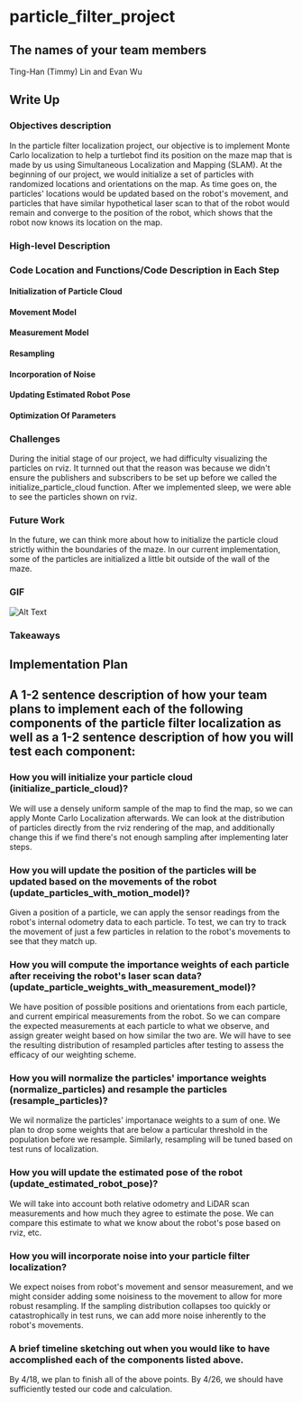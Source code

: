 # particle_filter_project

## The names of your team members
Ting-Han (Timmy) Lin and Evan Wu

## Write Up

### Objectives description
In the particle filter localization project, our objective is to implement Monte Carlo localization to help a turtlebot find its position on the maze map that is made by us using Simultaneous Localization and Mapping (SLAM). At the beginning of our project, we would initialize a set of particles with randomized locations and orientations on the map. As time goes on, the particles' locations would be updated based on the robot's movement, and particles that have similar hypothetical laser scan to that of the robot would remain and converge to the position of the robot, which shows that the robot now knows its location on the map.

### High-level Description
### Code Location and Functions/Code Description in Each Step
#### Initialization of Particle Cloud
#### Movement Model
#### Measurement Model
#### Resampling
#### Incorporation of Noise
#### Updating Estimated Robot Pose
#### Optimization Of Parameters

### Challenges
During the initial stage of our project, we had difficulty visualizing the particles on rviz. It turnned out that the reason was because we didn't ensure the publishers and subscribers to be set up before we called the initialize_particle_cloud function. After we implemented sleep, we were able to see the particles shown on rviz.

### Future Work 
In the future, we can think more about how to initialize the particle cloud strictly within the boundaries of the maze. In our current implementation, some of the particles are initialized a little bit outside of the wall of the maze.

### GIF
  ![Alt Text](particle-filter.GIF)

### Takeaways

## Implementation Plan
## A 1-2 sentence description of how your team plans to implement each of the following components of the particle filter localization as well as a 1-2 sentence description of how you will test each component:
 
### How you will initialize your particle cloud (initialize_particle_cloud)?
We will use a densely uniform sample of the map to find the map, so we can apply Monte Carlo Localization afterwards. We can look at the distribution of particles directly from the rviz rendering of the map, and additionally change this if we find there's not enough sampling after implementing later steps. 

### How you will update the position of the particles will be updated based on the movements of the robot (update_particles_with_motion_model)?
Given a position of a particle, we can apply the sensor readings from the robot's internal odometry data to each particle. To test, we can try to track the movement of just a few particles in relation to the robot's movements to see that they match up. 

### How you will compute the importance weights of each particle after receiving the robot's laser scan data?(update_particle_weights_with_measurement_model)?
We have position of possible positions and orientations from each particle, and current empirical measurements from the robot. So we can compare the expected measurements at each particle to what we observe, and assign greater weight based on how similar the two are. We will have to see the resulting distribution of resampled particles after testing to assess the efficacy of our weighting scheme. 

### How you will normalize the particles' importance weights (normalize_particles) and resample the particles (resample_particles)?
We wil normalize the particles' importanace weights to a sum of one. We plan to drop some weights that are below a particular threshold in the population before we resample. Similarly, resampling will be tuned based on test runs of localization. 

### How you will update the estimated pose of the robot (update_estimated_robot_pose)?
We will take into account both relative odometry and LiDAR scan measurements and how much they agree to estimate the pose. We can compare this estimate to what we know about the robot's pose based on rviz, etc. 

### How you will incorporate noise into your particle filter localization?
We expect noises from robot's movement and sensor measurement, and we might consider adding some noisiness to the movement to allow for more robust resampling. If the sampling distribution collapses too quickly or catastrophically in test runs, we can add more noise inherently to the robot's movements. 

### A brief timeline sketching out when you would like to have accomplished each of the components listed above.
By 4/18, we plan to finish all of the above points. By 4/26, we should have sufficiently tested our code and calculation.
